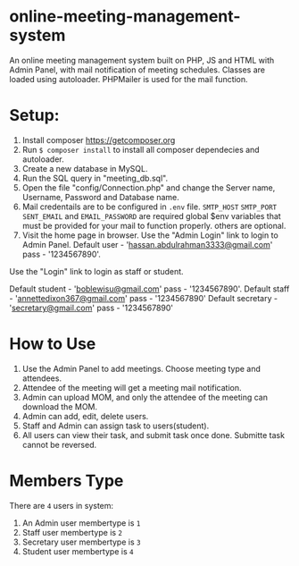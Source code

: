# online-meeting-management-system
An online meeting management system built on PHP, JS and HTML with Admin Panel, with mail notification of meeting schedules.
Classes are loaded using autoloader. PHPMailer is used for the mail function.

# Setup:
 
1. Install composer https://getcomposer.org
2. Run ```$ composer install```  to install all composer dependecies and autoloader.
3. Create a new database in MySQL.
4. Run the SQL query in "meeting_db.sql".
5. Open the file "config/Connection.php" and change the Server name, Username, Password and Database name.
6. Mail credentails are to be configured in `.env` file. `SMTP_HOST` `SMTP_PORT` `SENT_EMAIL` and `EMAIL_PASSWORD` are required global $env variables that must be provided for your mail to function properly. others are optional.  
7. Visit the home page in browser. Use the "Admin Login" link to login to Admin Panel. Default user - 'hassan.abdulrahman3333@gmail.com' pass - '1234567890'.

Use the "Login" link to login as staff or student. 

Default student - 'boblewisu@gmail.com' pass - '1234567890'.
Default staff - 'annettedixon367@gmail.com' pass - '1234567890'
Default secretary - 'secretary@gmail.com' pass - '1234567890'

# How to Use

1. Use the Admin Panel to add meetings. Choose meeting type and attendees.
2. Attendee of the meeting will get a meeting mail notification.
3. Admin can upload MOM, and only the attendee of the meeting can download the MOM. 
4. Admin can add, edit, delete users.
5. Staff and Admin can assign task to users(student).
6. All users can view their task, and submit task once done. Submitte task cannot be reversed.

# Members Type
There are `4` users in system: 
1. An Admin user membertype is `1`
2. Staff user membertype is `2`
3. Secretary user membertype is `3`
4. Student user membertype is `4`